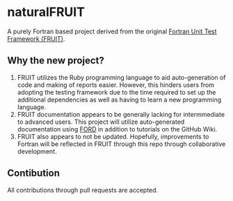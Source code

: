 # naturalFRUIT
A purely Fortran based project derived from the original [Fortran Unit Test Framework (FRUIT)](https://sourceforge.net/projects/fortranxunit/).

## Why the new project?
1. FRUIT utilizes the Ruby programming language to aid auto-generation of code and making of reports easier. However, this hinders users from adopting the testing framework due to the time required to set up the additional dependencies as well as having to learn a new programming language.
2. FRUIT documentation appears to be generally lacking for intermmediate to advanced users. This project will utilize auto-generated documentation using [FORD](https://github.com/Fortran-FOSS-Programmers/ford) in addition to tutorials on the GitHub Wiki.  
3. FRUIT also appears to not be updated. Hopefully, improvements to Fortran will be reflected in FRUIT through this repo through collaborative development.

## Contibution
All contributions through pull requests are accepted.
